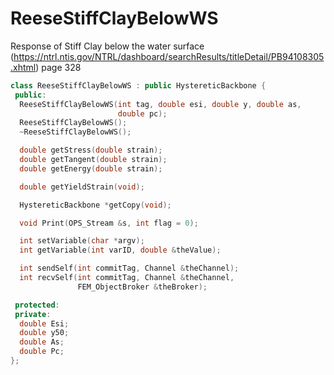# ReeseStiffClayBelowWS

Response of Stiff Clay below the water surface
(https://ntrl.ntis.gov/NTRL/dashboard/searchResults/titleDetail/PB94108305.xhtml)
page 328

```cpp
class ReeseStiffClayBelowWS : public HystereticBackbone {
 public:
  ReeseStiffClayBelowWS(int tag, double esi, double y, double as,
                        double pc);
  ReeseStiffClayBelowWS();
  ~ReeseStiffClayBelowWS();

  double getStress(double strain);
  double getTangent(double strain);
  double getEnergy(double strain);

  double getYieldStrain(void);

  HystereticBackbone *getCopy(void);

  void Print(OPS_Stream &s, int flag = 0);

  int setVariable(char *argv);
  int getVariable(int varID, double &theValue);

  int sendSelf(int commitTag, Channel &theChannel);
  int recvSelf(int commitTag, Channel &theChannel,
               FEM_ObjectBroker &theBroker);

 protected:
 private:
  double Esi;
  double y50;
  double As;
  double Pc;
};
```

